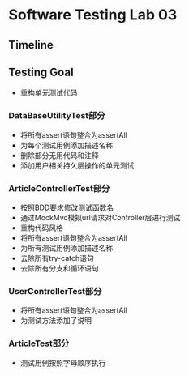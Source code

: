 # Software Testing Lab 03

## Timeline

## Testing Goal 

- 重构单元测试代码

### DataBaseUtilityTest部分

- 将所有assert语句整合为assertAll
- 为每个测试用例添加描述名称
- 删除部分无用代码和注释
- 添加用户相关持久层操作的单元测试

### ArticleControllerTest部分

- 按照BDD要求修改测试函数名
- 通过MockMvc模拟url请求对Controller层进行测试
- 重构代码风格
- 将所有assert语句整合为assertAll
- 为所有测试用例添加描述名称
- 去除所有try-catch语句
- 去除所有分支和循环语句

### UserControllerTest部分

- 将所有assert语句整合为assertAll
- 为测试方法添加了说明

### ArticleTest部分

- 测试用例按照字母顺序执行

